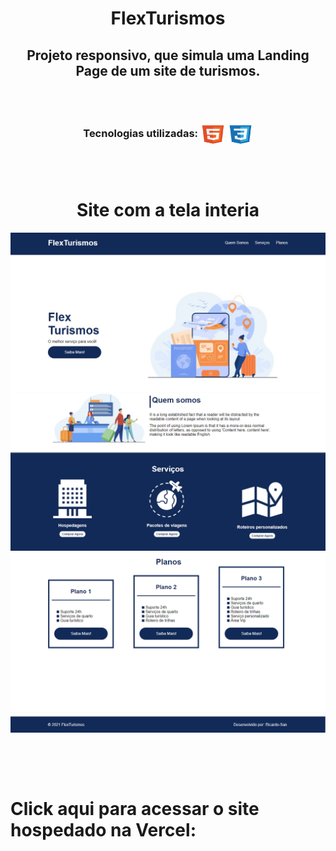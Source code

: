<h1 align="center">FlexTurismos</h1>
<h2 align="center">Projeto responsivo, que simula uma Landing Page de um site de turismos.</h2>

<br>
<br>

<div align="center">
    <h3>Tecnologias utilizadas: <img align="center" alt="ricardo-HTML" height="30" width="40" src="https://raw.githubusercontent.com/devicons/devicon/master/icons/html5/html5-original.svg">
    <img align="center" alt="ricardo-CSS" height="30" width="40" src="https://raw.githubusercontent.com/devicons/devicon/master/icons/css3/css3-original.svg"></h3>
</div>

<br>
<br>



<div>
    <h1 align="center">Site com a tela interia</h1>
    <img src="./readme-img/img1.png" alt="Imagem da Front Page">
    <img src="./readme-img/img2.png" alt="Imagem da Front Page">
    <img src="./readme-img/img3.png" alt="Imagem da Front Page">
    <img src="./readme-img/img4.png" alt="Imagem da Front Page">

</div>

##
<br>
<br>
<div>
  <h1>Click aqui para acessar o site hospedado na Vercel: <a href="  https://flex-turismos-2cfyn4q9s-ricardosantanaevangelista.vercel.app>Site</a></h1>
  
</div>
  


